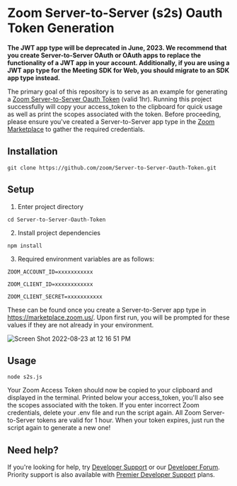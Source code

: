 # Zoom Server-to-Server (s2s) Oauth Token Generation

**The JWT app type will be deprecated in June, 2023. We recommend that you create Server-to-Server OAuth or OAuth apps to replace the functionality of a JWT app in your account. Additionally, if you are using a JWT app type for the Meeting SDK for Web, you should migrate to an SDK app type instead.**

The primary goal of this repository is to serve as an example for generating a [Zoom Server-to-Server Oauth Token](https://marketplace.zoom.us/docs/guides/build/server-to-server-oauth-app/) (valid 1hr). Running this project successfully will copy your access_token to the clipboard for quick usage as well as print the scopes associated with the token. Before proceeding, please ensure you've created a Server-to-Server app type in the [Zoom Marketplace](https://marketplace.zoom.us/) to gather the required credentials.

## Installation

`git clone https://github.com/zoom/Server-to-Server-Oauth-Token.git`

## Setup

1. Enter project directory

`cd Server-to-Server-Oauth-Token`

2. Install project dependencies

`npm install`

3. Required environment variables are as follows: 

`ZOOM_ACCOUNT_ID=xxxxxxxxxxx`

`ZOOM_CLIENT_ID=xxxxxxxxxxxx`

`ZOOM_CLIENT_SECRET=xxxxxxxxxxx`


These can be found once you create a Server-to-Server app type in https://marketplace.zoom.us/. Upon first run, you will be prompted for these values if they are not already in your environment.

![Screen Shot 2022-08-23 at 12 16 51 PM](https://user-images.githubusercontent.com/81645097/186247760-8d3c22c0-ff4c-4f74-b606-2c2508bb2a5e.png)


## Usage

`node s2s.js`

Your Zoom Access Token should now be copied to your clipboard and displayed in the terminal. Printed below your access_token, you'll also see the scopes associated with the token. If you enter incorrect Zoom credentials, delete your .env file and run the script again. All Zoom Server-to-Server tokens are valid for 1 hour. When your token expires, just run the script again to generate a new one!

## Need help?

If you're looking for help, try [Developer Support](https://devsupport.zoom.us)   or our [Developer Forum](https://devforum.zoom.us). Priority support is also available with [Premier Developer Support](https://zoom.us/docs/en-us/developer-support-plans.html) plans.
